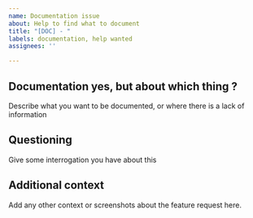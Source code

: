 ```yaml
---
name: Documentation issue
about: Help to find what to document
title: "[DOC] - "
labels: documentation, help wanted
assignees: ''

---
```


## Documentation yes, but about which thing ?
Describe what you want to be documented, or where there is a lack of information

## Questioning
Give some interrogation you have about this

## Additional context
Add any other context or screenshots about the feature request here.

